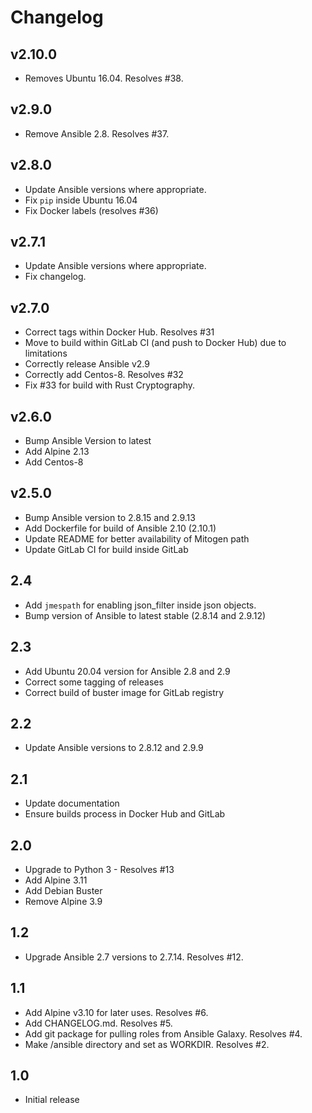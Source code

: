 # Changelog

## v2.10.0

* Removes Ubuntu 16.04. Resolves #38.

## v2.9.0

* Remove Ansible 2.8. Resolves #37.

## v2.8.0

* Update Ansible versions where appropriate.
* Fix `pip` inside Ubuntu 16.04
* Fix Docker labels (resolves #36)

## v2.7.1

* Update Ansible versions where appropriate.
* Fix changelog.

## v2.7.0

* Correct tags within Docker Hub. Resolves #31
* Move to build within GitLab CI (and push to Docker Hub) due to limitations
* Correctly release Ansible v2.9
* Correctly add Centos-8. Resolves #32
* Fix #33 for build with Rust Cryptography.

## v2.6.0

* Bump Ansible Version to latest
* Add Alpine 2.13
* Add Centos-8

## v2.5.0

* Bump Ansible version to 2.8.15 and 2.9.13
* Add Dockerfile for build of Ansible 2.10 (2.10.1)
* Update README for better availability of Mitogen path
* Update GitLab CI for build inside GitLab

## 2.4

* Add `jmespath` for enabling json_filter inside json objects.
* Bump version of Ansible to latest stable (2.8.14 and 2.9.12)

## 2.3

* Add Ubuntu 20.04 version for Ansible 2.8 and 2.9
* Correct some tagging of releases
* Correct build of buster image for GitLab registry

## 2.2

* Update Ansible versions to 2.8.12 and 2.9.9

## 2.1

* Update documentation
* Ensure builds process in Docker Hub and GitLab

## 2.0

* Upgrade to Python 3 - Resolves #13
* Add Alpine 3.11
* Add Debian Buster
* Remove Alpine 3.9

## 1.2

* Upgrade Ansible 2.7 versions to 2.7.14. Resolves #12.

## 1.1

* Add Alpine v3.10 for later uses. Resolves #6.
* Add CHANGELOG.md. Resolves #5.
* Add git package for pulling roles from Ansible Galaxy. Resolves #4.
* Make /ansible directory and set as WORKDIR. Resolves #2.

## 1.0

* Initial release

